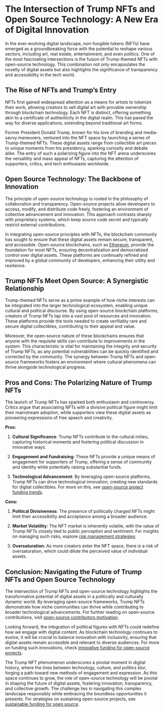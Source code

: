 # The Intersection of Trump NFTs and Open Source Technology: A New Era of Digital Innovation

In the ever-evolving digital landscape, non-fungible tokens (NFTs) have emerged as a groundbreaking force with the potential to reshape various sectors, including art, real estate, entertainment, and even politics. One of the most fascinating intersections is the fusion of Trump-themed NFTs with open-source technology. This combination not only encapsulates the novelty of digital assets but also highlights the significance of transparency and accessibility in the tech world.

## The Rise of NFTs and Trump’s Entry

NFTs first gained widespread attention as a means for artists to tokenize their work, allowing creators to sell digital art with provable ownership through blockchain technology. Each NFT is distinct, offering something akin to a certificate of authenticity in the digital realm. This has paved the way for diverse applications, extending beyond traditional art forms.

Former President Donald Trump, known for his love of branding and media-savvy maneuvers, ventured into the NFT space by launching a series of Trump-themed NFTs. These digital assets range from collectible art pieces to unique moments from his presidency, sparking curiosity and debate alike. The entry of such a polarizing figure into the NFT arena underscores the versatility and mass appeal of NFTs, capturing the attention of supporters, critics, and tech enthusiasts worldwide.

## Open Source Technology: The Backbone of Innovation

The principle of open-source technology is rooted in the philosophy of collaboration and transparency. Open-source projects allow developers to access, modify, and distribute code freely, fostering an environment of collective advancement and innovation. This approach contrasts sharply with proprietary systems, which keep source code secret and typically restrict external contributions.

In integrating open-source principles with NFTs, the blockchain community has sought to ensure that these digital assets remain secure, transparent, and accessible. Open-source blockchains, such as [Ethereum](https://ethereum.org/en/), provide the foundation for most NFTs, ensuring decentralization and democratized control over digital assets. These platforms are continually refined and improved by a global community of developers, enhancing their utility and resilience.

## Trump NFTs Meet Open Source: A Synergistic Relationship

Trump-themed NFTs serve as a prime example of how niche interests can be integrated into the larger technological ecosystem, enabling unique cultural and political discourse. By using open-source blockchain platforms, creators of Trump NFTs tap into a vast pool of resources and innovation. These platforms provide the tools needed to create verifiably rare and secure digital collectibles, contributing to their appeal and value.

Moreover, the open-source nature of these blockchains ensures that anyone with the requisite skills can contribute to improvements in the system. This characteristic is vital for maintaining the integrity and security of Trump NFTs, as any potential vulnerabilities can be quickly identified and corrected by the community. The synergy between Trump NFTs and open-source frameworks fosters an environment where cultural phenomena can thrive alongside technological progress.

## Pros and Cons: The Polarizing Nature of Trump NFTs

The launch of Trump NFTs has sparked both enthusiasm and controversy. Critics argue that associating NFTs with a divisive political figure might limit their mainstream adoption, while supporters view these digital assets as pioneering expressions of free speech and creativity.

**Pros:**

1. **Cultural Significance**: Trump NFTs contribute to the cultural milieu, capturing historical moments and fostering political discussion in innovative ways.
   
2. **Engagement and Fundraising**: These NFTs provide a unique means of engagement for supporters of Trump, offering a sense of community and identity while potentially raising substantial funds.

3. **Technological Advancement**: By leveraging open-source platforms, Trump NFTs can drive technological innovation, creating new standards for digital collectibles. For more on this, see [open-source project funding trends](https://www.license-token.com/wiki/open-source-project-funding-trends).

**Cons:**

1. **Political Divisiveness**: The presence of politically charged NFTs might limit their accessibility and acceptance among a broader audience.

2. **Market Volatility**: The NFT market is inherently volatile, with the value of Trump NFTs closely tied to public perception and sentiment. For insights on managing such risks, explore [risk management strategies](https://www.license-token.com/wiki/risk-management-strategies).

3. **Oversaturation**: As more creators enter the NFT space, there is a risk of oversaturation, which could dilute the perceived value of individual assets.

## Conclusion: Navigating the Future of Trump NFTs and Open Source Technology

The intersection of Trump NFTs and open-source technology highlights the transformative potential of digital assets in a politically and culturally dynamic world. By leveraging open-source frameworks, Trump NFTs demonstrate how niche communities can thrive while contributing to broader technological advancements. For further reading on open-source contributions, visit [open-source contributors motivation](https://www.license-token.com/wiki/open-source-contributors-motivation).

Looking forward, the integration of political figures with NFTs could redefine how we engage with digital content. As blockchain technology continues to evolve, it will be crucial to balance innovation with inclusivity, ensuring that digital assets remain accessible and relevant to diverse audiences. For more on funding such innovations, check [innovative funding for open-source projects](https://www.license-token.com/wiki/innovative-funding-for-open-source-projects).

The Trump NFT phenomenon underscores a pivotal moment in digital history, where the lines between technology, culture, and politics blur, forging a path toward new methods of engagement and expression. As this space continues to grow, the role of open-source technology will be pivotal in shaping the future of digital assets, fostering innovation, transparency, and collective growth. The challenge lies in navigating this complex landscape responsibly while embracing the boundless opportunities it presents. For strategies on sustaining open-source projects, see [sustainable funding for open source](https://www.license-token.com/wiki/sustainable-funding-for-open-source).